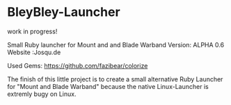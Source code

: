 # BleyBley-Launcher
work in progress!

Small Ruby launcher for Mount and and Blade Warband 
Version: ALPHA 0.6
Website :Josqu.de

Used Gems: https://github.com/fazibear/colorize

The finish of this little project is to create a small alternative Ruby Launcher for "Mount and Blade Warband"
because the native Linux-Launcher is extremly bugy on Linux.
